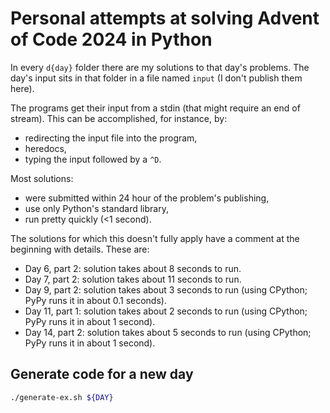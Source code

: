 # Personal attempts at solving Advent of Code 2024 in Python

In every `d{day}` folder there are my solutions to that day's problems.
The day's input sits in that folder in a file named `input` (I don't publish them here).

The programs get their input from a stdin (that might require an end of stream).
This can be accomplished, for instance, by:

- redirecting the input file into the program,
- heredocs,
- typing the input followed by a `^D`.

Most solutions:
- were submitted within 24 hour of the problem's publishing,
- use only Python's standard library,
- run pretty quickly (<1 second).

The solutions for which this doesn't fully apply have a comment at the beginning with details.
These are:
- Day 6, part 2: solution takes about 8 seconds to run.
- Day 7, part 2: solution takes about 11 seconds to run.
- Day 9, part 2: solution takes about 3 seconds to run (using CPython; PyPy runs it in about 0.1 seconds).
- Day 11, part 1: solution takes about 2 seconds to run (using CPython; PyPy runs it in about 1 second).
- Day 14, part 2: solution takes about 5 seconds to run (using CPython; PyPy runs it in about 1 second).

## Generate code for a new day
```sh
./generate-ex.sh ${DAY}
```
